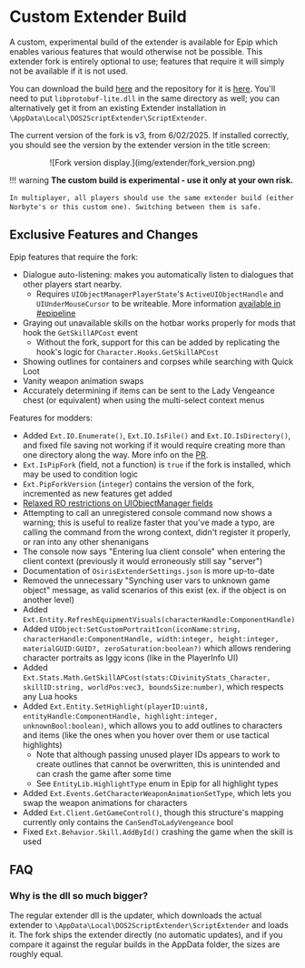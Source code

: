 # Custom Extender Build
A custom, experimental build of the extender is available for Epip which enables various features that would otherwise not be possible. This extender fork is entirely optional to use; features that require it will simply not be available if it is not used.

You can download the build [here](https://drive.google.com/drive/folders/1I2ZXjbDkZW-WCdC_-EBNQvimHVHssL7m?usp=drive_link) and the repository for it is [here](https://github.com/Pinewoodpip/ositools/tree/pip). You'll need to put `libprotobuf-lite.dll` in the same directory as well; you can alternatively get it from an existing Extender installation in `\AppData\Local\DOS2ScriptExtender\ScriptExtender`.

The current version of the fork is v3, from 6/02/2025. If installed correctly, you should see the version by the extender version in the title screen:

<center>![Fork version display.](img/extender/fork_version.png)</center>

!!! warning
    **The custom build is experimental - use it only at your own risk.**

    In multiplayer, all players should use the same extender build (either Norbyte's or this custom one). Switching between them is safe.

## Exclusive Features and Changes

Epip features that require the fork:

- Dialogue auto-listening: makes you automatically listen to dialogues that other players start nearby.
    - Requires `UIObjectManagerPlayerState`'s `ActiveUIObjectHandle` and `UIUnderMouseCursor` to be writeable. More information [available in #epipeline](https://discord.com/channels/607369048929468456/1109024195528118282/1156471924675858443)
- Graying out unavailable skills on the hotbar works properly for mods that hook the `GetSkillAPCost` event
    - Without the fork, support for this can be added by replicating the hook's logic for `Character.Hooks.GetSkillAPCost`
- Showing outlines for containers and corpses while searching with Quick Loot
- Vanity weapon animation swaps
- Accurately determining if items can be sent to the Lady Vengeance chest (or equivalent) when using the multi-select context menus

Features for modders:

- Added `Ext.IO.Enumerate()`, `Ext.IO.IsFile()` and `Ext.IO.IsDirectory()`, and fixed file saving not working if it would require creating more than one directory along the way. More info on the [PR](https://github.com/Norbyte/ositools/pull/130).
- `Ext.IsPipFork` (field, not a function) is `true` if the fork is installed, which may be used to condition logic
- `Ext.PipForkVersion` (`integer`) contains the version of the fork, incremented as new features get added
- [Relaxed RO restrictions on UIObjectManager fields](https://github.com/Norbyte/ositools/commit/acee921d406725ce61dd4121b031dc209a91a9cc)
- Attempting to call an unregistered console command now shows a warning; this is useful to realize faster that you've made a typo, are calling the command from the wrong context, didn't register it properly, or ran into any other shenanigans
- The console now says "Entering lua client console" when entering the client context (previously it would erroneously still say "server")
- Documentation of `OsirisExtenderSettings.json` is more up-to-date
- Removed the unnecessary "Synching user vars to unknown game object" message, as valid scenarios of this exist (ex. if the object is on another level)
- Added `Ext.Entity.RefreshEquipmentVisuals(characterHandle:ComponentHandle)`
- Added `UIObject:SetCustomPortraitIcon(iconName:string, characterHandle:ComponentHandle, width:integer, height:integer, materialGUID:GUID?, zeroSaturation:boolean?)` which allows rendering character portraits as Iggy icons (like in the PlayerInfo UI)
- Added `Ext.Stats.Math.GetSkillAPCost(stats:CDivinityStats_Character, skillID:string, worldPos:vec3, boundsSize:number)`, which respects any Lua hooks
- Added `Ext.Entity.SetHighlight(playerID:uint8, entityHandle:ComponentHandle, highlight:integer, unknownBool:boolean)`, which allows you to add outlines to characters and items (like the ones when you hover over them or use tactical highlights)
    - Note that although passing unused player IDs appears to work to create outlines that cannot be overwritten, this is unintended and can crash the game after some time
    - See `EntityLib.HighlightType` enum in Epip for all highlight types
- Added `Ext.Events.GetCharacterWeaponAnimationSetType`, which lets you swap the weapon animations for characters
- Added `Ext.Client.GetGameControl()`, though this structure's mapping currently only contains the `CanSendToLadyVengeance` bool
- Fixed `Ext.Behavior.Skill.AddById()` crashing the game when the skill is used

## FAQ

### Why is the dll so much bigger?

The regular extender dll is the updater, which downloads the actual extender to `\AppData\Local\DOS2ScriptExtender\ScriptExtender` and loads it. The fork ships the extender directly (no automatic updates), and if you compare it against the regular builds in the AppData folder, the sizes are roughly equal.
